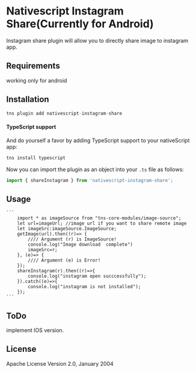 # Nativescript Instagram Share(Currently for Android)

Instagram share plugin will allow you to directly share image to instagram app.

## Requirements

working only for android

## Installation


```javascript
tns plugin add nativescript-instagram-share
```

#### TypeScript support
And do yourself a favor by adding TypeScript support to your nativeScript app:

```bash
tns install typescript
```

Now you can import the plugin as an object into your `.ts` file as follows:

```typescript
import { shareInstagram } from 'nativescript-instagram-share';
```

## Usage 

	
	```
        import * as imageSource from "tns-core-modules/image-source";
        let url=imageUrl; //image url if you want to share remote image
        let imageSrc:imageSource.ImageSource;
        getImage(url).then((r)=> {
            //// Argument (r) is ImageSource!
            console.log("Image download  complete")
            imageSrc=r;
        }, (e)=> {
            //// Argument (e) is Error!
        });
        shareInstagram(r).then((r)=>{
            console.log("instagram open succcessfully");
        }).catch((e)=>{
            console.log("instagram is not installed");
        });
    ```

##  ToDo
implement IOS version.

## License

Apache License Version 2.0, January 2004
